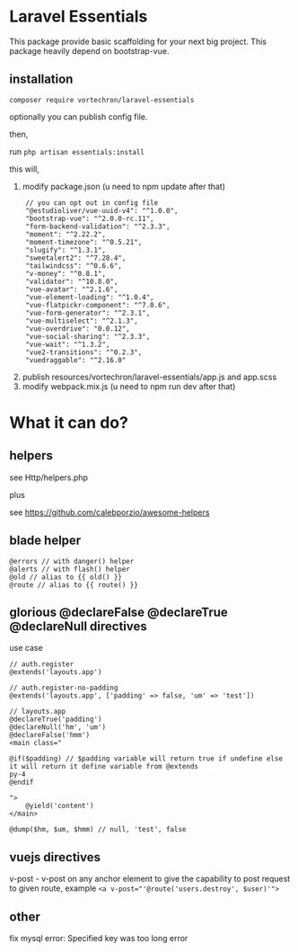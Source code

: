 # Laravel Essentials

This package provide basic scaffolding for your next big project. This package heavily depend on bootstrap-vue.

## installation

``` composer require vortechron/laravel-essentials ```

optionally you can publish config file.

then,

run ``` php artisan essentials:install ```

this will,
1. modify package.json (u need to npm update after that)
```
    // you can opt out in config file
    "@estudioliver/vue-uuid-v4": "^1.0.0",
    "bootstrap-vue": "^2.0.0-rc.11",
    "form-backend-validation": "^2.3.3",
    "moment": "^2.22.2",
    "moment-timezone": "^0.5.21",
    "slugify": "^1.3.1",
    "sweetalert2": "^7.28.4",
    "tailwindcss": "^0.6.6",
    "v-money": "^0.8.1",
    "validator": "^10.8.0",
    "vue-avatar": "^2.1.6",
    "vue-element-loading": "^1.0.4",
    "vue-flatpickr-component": "^7.0.6",
    "vue-form-generator": "^2.3.1",
    "vue-multiselect": "^2.1.3",
    "vue-overdrive": "0.0.12",
    "vue-social-sharing": "^2.3.3",
    "vue-wait": "^1.3.2",
    "vue2-transitions": "^0.2.3",
    "vuedraggable": "^2.16.0"
```
2. publish resources/vortechron/laravel-essentials/app.js and app.scss
3. modify webpack.mix.js (u need to npm run dev after that)


# What it can do?

## helpers

see Http/helpers.php

plus

see https://github.com/calebporzio/awesome-helpers

## blade helper

```
@errors // with danger() helper
@alerts // with flash() helper
@old // alias to {{ old() }}
@route // alias to {{ route() }}
```

## glorious @declareFalse @declareTrue @declareNull directives

use case

```
// auth.register
@extends('layouts.app')

// auth.register-no-padding
@extends('layouts.app', ['padding' => false, 'um' => 'test'])

// layouts.app
@declareTrue('padding') 
@declareNull('hm', 'um') 
@declareFalse('hmm') 
<main class="

@if($padding) // $padding variable will return true if undefine else it will return it define variable from @extends
py-4
@endif

">
    @yield('content')
</main>

@dump($hm, $um, $hmm) // null, 'test', false
```


## vuejs directives

v-post - v-post on any anchor element to give the capability to post request to given route, example ```<a v-post="'@route('users.destroy', $user)'">```

## other

fix mysql error: Specified key was too long error
